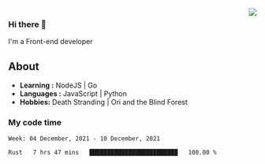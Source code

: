<img align='right' src="https://github-readme-stats.vercel.app/api?username=strugglebak&show_icons=true">

### Hi there 👋

I'm a Front-end developer

## About

-  **Learning :** NodeJS | Go
-  **Languages :** JavaScript | Python
-  **Hobbies:** Death Stranding | Ori and the Blind Forest

### My code time

<!--START_SECTION:waka-->
```text
Week: 04 December, 2021 - 10 December, 2021

Rust   7 hrs 47 mins   █████████████████████████   100.00 % 
```
<!--END_SECTION:waka-->
